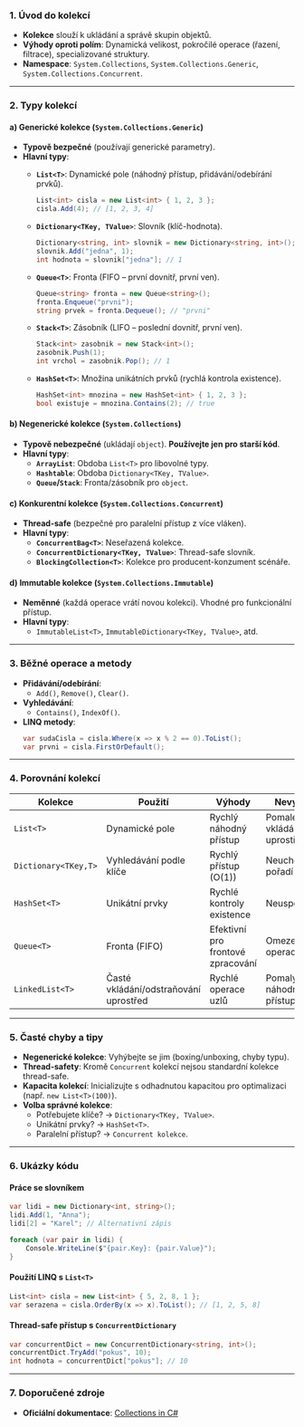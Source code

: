 
### **1. Úvod do kolekcí**

- **Kolekce** slouží k ukládání a správě skupin objektů.
- **Výhody oproti polím**: Dynamická velikost, pokročilé operace (řazení, filtrace), specializované struktury.
- **Namespace**: `System.Collections`, `System.Collections.Generic`, `System.Collections.Concurrent`.

---

### **2. Typy kolekcí**

#### **a) Generické kolekce (`System.Collections.Generic`)**  

- **Typově bezpečné** (používají generické parametry).
- **Hlavní typy**:
  - **`List<T>`**: Dynamické pole (náhodný přístup, přidávání/odebírání prvků).
    ```csharp
    List<int> cisla = new List<int> { 1, 2, 3 };
    cisla.Add(4); // [1, 2, 3, 4]
    ```
  
  - **`Dictionary<TKey, TValue>`**: Slovník (klíč-hodnota).
    ```csharp
    Dictionary<string, int> slovnik = new Dictionary<string, int>();
    slovnik.Add("jedna", 1);
    int hodnota = slovnik["jedna"]; // 1
    ```
  
  - **`Queue<T>`**: Fronta (FIFO – první dovnitř, první ven).
    ```csharp
    Queue<string> fronta = new Queue<string>();
    fronta.Enqueue("prvni");
    string prvek = fronta.Dequeue(); // "prvni"
    ```
  
  - **`Stack<T>`**: Zásobník (LIFO – poslední dovnitř, první ven).
    ```csharp
    Stack<int> zasobnik = new Stack<int>();
    zasobnik.Push(1);
    int vrchol = zasobnik.Pop(); // 1
    ```
  
  - **`HashSet<T>`**: Množina unikátních prvků (rychlá kontrola existence).
    ```csharp
    HashSet<int> mnozina = new HashSet<int> { 1, 2, 3 };
    bool existuje = mnozina.Contains(2); // true
    ```

#### **b) Negenerické kolekce (`System.Collections`)**  

- **Typově nebezpečné** (ukládají `object`). **Používejte jen pro starší kód**.
- **Hlavní typy**:
  - **`ArrayList`**: Obdoba `List<T>` pro libovolné typy.
  - **`Hashtable`**: Obdoba `Dictionary<TKey, TValue>`.
  - **`Queue`/`Stack`**: Fronta/zásobník pro `object`.

#### **c) Konkurentní kolekce (`System.Collections.Concurrent`)**  

- **Thread-safe** (bezpečné pro paralelní přístup z více vláken).
- **Hlavní typy**:
  - **`ConcurrentBag<T>`**: Neseřazená kolekce.
  - **`ConcurrentDictionary<TKey, TValue>`**: Thread-safe slovník.
  - **`BlockingCollection<T>`**: Kolekce pro producent-konzument scénáře.

#### **d) Immutable kolekce (`System.Collections.Immutable`)**  

- **Neměnné** (každá operace vrátí novou kolekci). Vhodné pro funkcionální přístup.
- **Hlavní typy**:
  - `ImmutableList<T>`, `ImmutableDictionary<TKey, TValue>`, atd.

---

### **3. Běžné operace a metody**

- **Přidávání/odebírání**:
  - `Add()`, `Remove()`, `Clear()`.
- **Vyhledávání**:
  - `Contains()`, `IndexOf()`.
- **LINQ metody**:
  ```csharp
  var sudaCisla = cisla.Where(x => x % 2 == 0).ToList();
  var prvni = cisla.FirstOrDefault();
  ```

---

### **4. Porovnání kolekcí**

| **Kolekce**         | **Použití**                          | **Výhody**                      | **Nevýhody**               |
|----------------------|--------------------------------------|----------------------------------|----------------------------|
| `List<T>`            | Dynamické pole                      | Rychlý náhodný přístup          | Pomalé vkládání uprostřed  |
| `Dictionary<TKey,T>` | Vyhledávání podle klíče             | Rychlý přístup (O(1))           | Neuchovává pořadí          |
| `HashSet<T>`         | Unikátní prvky                      | Rychlé kontroly existence       | Neuspořádané               |
| `Queue<T>`           | Fronta (FIFO)                       | Efektivní pro frontové zpracování | Omezené operace           |
| `LinkedList<T>`      | Časté vkládání/odstraňování uprostřed | Rychlé operace uzlů            | Pomalý náhodný přístup     |

---

### **5. Časté chyby a tipy**

- **Negenerické kolekce**: Vyhýbejte se jim (boxing/unboxing, chyby typu).
- **Thread-safety**: Kromě `Concurrent` kolekcí nejsou standardní kolekce thread-safe.
- **Kapacita kolekcí**: Inicializujte s odhadnutou kapacitou pro optimalizaci (např. `new List<T>(100)`).
- **Volba správné kolekce**:
  - Potřebujete klíče? → `Dictionary<TKey, TValue>`.
  - Unikátní prvky? → `HashSet<T>`.
  - Paralelní přístup? → `Concurrent kolekce`.

---

### **6. Ukázky kódu**

#### **Práce se slovníkem**

```csharp
var lidi = new Dictionary<int, string>();
lidi.Add(1, "Anna");
lidi[2] = "Karel"; // Alternativní zápis

foreach (var pair in lidi) {
    Console.WriteLine($"{pair.Key}: {pair.Value}");
}
```

#### **Použití LINQ s `List<T>`**

```csharp
List<int> cisla = new List<int> { 5, 2, 8, 1 };
var serazena = cisla.OrderBy(x => x).ToList(); // [1, 2, 5, 8]
```

#### **Thread-safe přístup s `ConcurrentDictionary`**

```csharp
var concurrentDict = new ConcurrentDictionary<string, int>();
concurrentDict.TryAdd("pokus", 10);
int hodnota = concurrentDict["pokus"]; // 10
```

---

### **7. Doporučené zdroje**

- **Oficiální dokumentace**: [Collections in C#](https://learn.microsoft.com/cs-cz/dotnet/csharp/programming-guide/concepts/collections)

